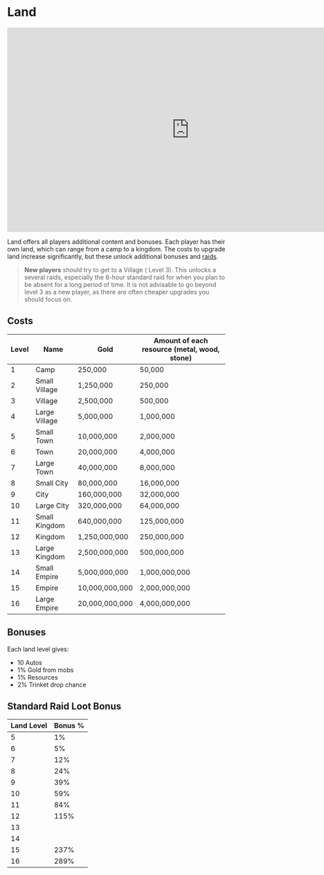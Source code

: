 # Land

<iframe width="840" height="472" src="https://www.youtube.com/embed/aCI84kCVElk?start=7" title="YouTube video player" frameborder="0" allow="accelerometer; autoplay; clipboard-write; encrypted-media; gyroscope; picture-in-picture" allowfullscreen></iframe>

Land offers all players additional content and bonuses. Each player has their own land, which can range from a camp to a kingdom. The costs to upgrade land increase significantly, but these unlock additional bonuses and [raids](raids.md).

> **New players** should try to get to a Village ( Level 3). This unlocks a several raids, especially the 8-hour standard raid for when you plan to be absent for a long period of time. It is not advisable to go beyond level 3 as a new player, as there are often cheaper upgrades you should focus on.

## Costs

| Level	| Name | Gold | Amount of each resource (metal, wood, stone) |
| ----- | ---- | --------- | ----- |
| 1 | Camp | 250,000 | 50,000 |
| 2 | Small Village | 1,250,000 | 250,000 |
| 3 | Village | 2,500,000 | 500,000 |
| 4 | Large Village | 5,000,000 | 1,000,000 |
| 5 | Small Town | 10,000,000 | 2,000,000 |
| 6 | Town | 20,000,000 | 4,000,000 |
| 7 | Large Town | 40,000,000 | 8,000,000 |
| 8 | Small City | 80,000,000 | 16,000,000 |
| 9 | City | 160,000,000 | 32,000,000 |
| 10 | Large City | 320,000,000 | 64,000,000 |
| 11 | Small Kingdom | 640,000,000 | 125,000,000 |
| 12 | Kingdom | 1,250,000,000 | 250,000,000 |
| 13 | Large Kingdom | 2,500,000,000 | 500,000,000 |
| 14 | Small Empire | 5,000,000,000 | 1,000,000,000 |
| 15 | Empire | 10,000,000,000 | 2,000,000,000 |
| 16 | Large Empire | 20,000,000,000 | 4,000,000,000 |

## Bonuses

Each land level gives:

- 10 Autos
- 1% Gold from mobs
- 1% Resources
- 2% Trinket drop chance

## Standard Raid Loot Bonus

| Land Level | Bonus % |
| ---------- | ------- |
| 5 | 1% |
| 6 | 5% |
| 7 | 12% |
| 8 | 24% |
| 9 | 39% |
| 10 | 59% |
| 11 | 84% |
| 12 | 115% |
| 13 |  |
| 14 |  |
| 15 | 237% |
| 16 | 289% |